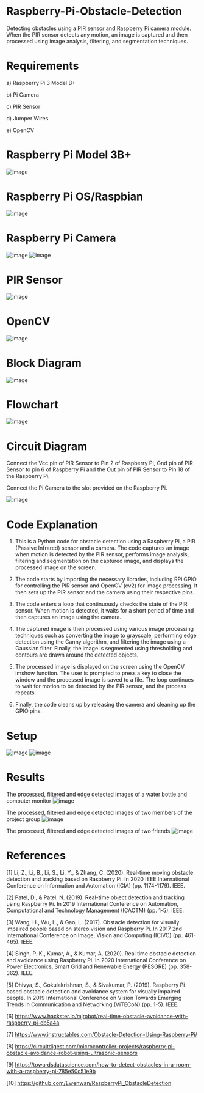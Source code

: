 # Raspberry-Pi-Obstacle-Detection
Detecting obstacles using a PIR sensor and Raspberry Pi camera module. When the PIR sensor detects any motion, an image is captured and then processed using image analysis, filtering, and segmentation techniques.
# Requirements
a) Raspberry Pi 3 Model B+

b) Pi Camera

c) PIR Sensor

d) Jumper Wires

e) OpenCV
# Raspberry Pi Model 3B+
![image](https://github.com/KarthikT23/Raspberry-Pi-Obstacle-Detection/assets/119528503/4744f813-0b6b-466a-9a23-b827d45a4668)

# Raspberry Pi OS/Raspbian
![image](https://github.com/KarthikT23/Raspberry-Pi-Obstacle-Detection/assets/119528503/00221414-6b60-4898-85f9-d42fa97bc66c)

# Raspberry Pi Camera
![image](https://github.com/KarthikT23/Raspberry-Pi-Obstacle-Detection/assets/119528503/c9b4f8b9-d9bb-4cb1-b5f4-eb86b64b6f45)
![image](https://github.com/KarthikT23/Raspberry-Pi-Obstacle-Detection/assets/119528503/f78ef6b0-3fab-433d-b231-212f67535fe0)

# PIR Sensor
![image](https://github.com/KarthikT23/Raspberry-Pi-Obstacle-Detection/assets/119528503/19ead74f-5b2f-42e7-bd68-943d710af342)


# OpenCV
![image](https://github.com/KarthikT23/Raspberry-Pi-Obstacle-Detection/assets/119528503/edf82a48-4abc-49a8-88b0-e8b62e71f82b)

# Block Diagram
![image](https://github.com/KarthikT23/Raspberry-Pi-Obstacle-Detection/assets/119528503/8b3095d6-16cd-441c-84cf-807ce47c16ec)

# Flowchart
![image](https://github.com/KarthikT23/Raspberry-Pi-Obstacle-Detection/assets/119528503/59e30696-42dd-49dd-a858-7230c494e790)

# Circuit Diagram
Connect the Vcc pin of PIR Sensor to Pin 2 of Raspberry Pi, Gnd pin of PIR Sensor to pin 6 of Raspberry Pi and the Out pin of PIR Sensor to Pin 18 of the Raspberry Pi. 

Connect the Pi Camera to the slot provided on the Raspberry Pi.

![image](https://github.com/KarthikT23/Raspberry-Pi-Obstacle-Detection/assets/119528503/8e3c4b92-ba54-4a07-a1dd-33d2e46f8d7e)

# Code Explanation
1) This is a Python code for obstacle detection using a Raspberry Pi, a PIR (Passive Infrared) sensor and a camera. The code captures an image when motion is detected by the PIR sensor, performs image analysis, filtering and segmentation on the captured image, and displays the processed image on the screen.

2) The code starts by importing the necessary libraries, including RPi.GPIO for controlling the PIR sensor and OpenCV (cv2) for image processing. It then sets up the PIR sensor and the camera using their respective pins.

3) The code enters a loop that continuously checks the state of the PIR sensor. When motion is detected, it waits for a short period of time and then captures an image using the camera.

4) The captured image is then processed using various image processing techniques such as converting the image to grayscale, performing edge detection using the Canny algorithm, and filtering the image using a Gaussian filter. Finally, the image is segmented using thresholding and contours are drawn around the detected objects.

5) The processed image is displayed on the screen using the OpenCV imshow function. The user is prompted to press a key to close the window and the processed image is saved to a file. The loop continues to wait for motion to be detected by the PIR sensor, and the process repeats.

6) Finally, the code cleans up by releasing the camera and cleaning up the GPIO pins.

# Setup
![image](https://github.com/KarthikT23/Raspberry-Pi-Obstacle-Detection/assets/119528503/40f3e684-ac72-4c74-8b43-15b4e6134127)
![image](https://github.com/KarthikT23/Raspberry-Pi-Obstacle-Detection/assets/119528503/247794a2-ffd2-4634-8336-678436242a61)

# Results
The processed, filtered and edge detected images of a water bottle and computer monitor
![image](https://github.com/KarthikT23/Raspberry-Pi-Obstacle-Detection/assets/119528503/cc243965-5284-4df0-9c34-6c8083c4a679)


The processed, filtered and edge detected images of two members of the project group
![image](https://github.com/KarthikT23/Raspberry-Pi-Obstacle-Detection/assets/119528503/026b9959-fc8d-4864-aff5-5cdab4a372e1)


The processed, filtered and edge detected images of two friends
![image](https://github.com/KarthikT23/Raspberry-Pi-Obstacle-Detection/assets/119528503/4cbf39ce-f5a0-4bb3-a2e5-90b78c6918ad)

# References
[1] Li, Z., Li, B., Li, S., Li, Y., & Zhang, C. (2020). Real-time moving obstacle detection and tracking based on Raspberry Pi. In 2020 IEEE International Conference on Information and Automation (ICIA) (pp. 1174-1179). IEEE.

[2] Patel, D., & Patel, N. (2019). Real-time object detection and tracking using Raspberry Pi. In 2019 International Conference on Automation, Computational and Technology Management (ICACTM) (pp. 1-5). IEEE.

[3] Wang, H., Wu, L., & Gao, L. (2017). Obstacle detection for visually impaired people based on stereo vision and Raspberry Pi. In 2017 2nd International Conference on Image, Vision and Computing (ICIVC) (pp. 461-465). IEEE.

[4] Singh, P. K., Kumar, A., & Kumar, A. (2020). Real time obstacle detection and avoidance using Raspberry Pi. In 2020 International Conference on Power Electronics, Smart Grid and Renewable Energy (PESGRE) (pp. 358-362). IEEE.

[5] Dhivya, S., Gokulakrishnan, S., & Sivakumar, P. (2019). Raspberry Pi based obstacle detection and avoidance system for visually impaired people. In 2019 International Conference on Vision Towards Emerging Trends in Communication and Networking (ViTECoN) (pp. 1-5). IEEE.

[6] https://www.hackster.io/mjrobot/real-time-obstacle-avoidance-with-raspberry-pi-eb5a4a

[7] https://www.instructables.com/Obstacle-Detection-Using-Raspberry-Pi/

[8] https://circuitdigest.com/microcontroller-projects/raspberry-pi-obstacle-avoidance-robot-using-ultrasonic-sensors

[9] https://towardsdatascience.com/how-to-detect-obstacles-in-a-room-with-a-raspberry-pi-785e50c51e9b

[10] https://github.com/Ewenwan/RaspberryPi_ObstacleDetection
